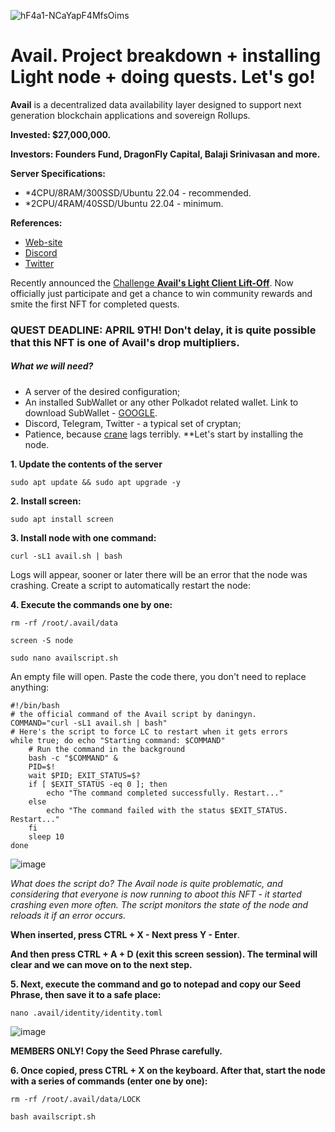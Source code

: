 ![hF4a1-NCaYapF4MfsOims](https://github.com/Mozgiii9/AvailSetupTheNode/assets/74683169/e5a2243e-b754-4401-bb8a-6dfc47879233)

# Avail. Project breakdown + installing Light node + doing quests. Let's go!

**Avail** is a decentralized data availability layer designed to support next generation blockchain applications and sovereign Rollups.

**Invested: $27,000,000.**

**Investors: Founders Fund, DragonFly Capital, Balaji Srinivasan and more.**

**Server Specifications:** 
- *4CPU/8RAM/300SSD/Ubuntu 22.04 - recommended.
- *2CPU/4RAM/40SSD/Ubuntu 22.04 - minimum.

**References:**
- [Web-site](https://www.availproject.org/)
- [Discord](https://discord.com/invite/y6fHnxZQX8)
- [Twitter](https://twitter.com/AvailProject)

Recently announced the [Challenge **Avail's Light Client Lift-Off**](https://lightclient.availproject.org/). Now officially just participate and get a chance to win community rewards and smite the first NFT for completed quests.

### QUEST DEADLINE: APRIL 9TH! Don't delay, it is quite possible that this NFT is one of Avail's drop multipliers.


##### What we will need?

- A server of the desired configuration;
- An installed SubWallet or any other Polkadot related wallet. Link to download SubWallet - [GOOGLE](https://www.subwallet.app/downl).
- Discord, Telegram, Twitter - a typical set of cryptan;
- Patience, because [crane](https://faucet.avail.tools/) lags terribly.
**Let's start by installing the node.

**1. Update the contents of the server**

```
sudo apt update && sudo apt upgrade -y
```

**2. Install screen:**

```
sudo apt install screen
```

**3. Install node with one command:**

```
curl -sL1 avail.sh | bash
```

Logs will appear, sooner or later there will be an error that the node was crashing. Create a script to automatically restart the node:

**4. Execute the commands one by one:**

```
rm -rf /root/.avail/data
```

```
screen -S node
```

```
sudo nano availscript.sh
```

An empty file will open. Paste the code there, you don't need to replace anything:

```
#!/bin/bash
# the official command of the Avail script by daningyn.
COMMAND="curl -sL1 avail.sh | bash"
# Here's the script to force LC to restart when it gets errors
while true; do echo "Starting command: $COMMAND"
    # Run the command in the background
    bash -c "$COMMAND" &
    PID=$!
    wait $PID; EXIT_STATUS=$?
    if [ $EXIT_STATUS -eq 0 ]; then 
        echo "The command completed successfully. Restart..."
    else 
        echo "The command failed with the status $EXIT_STATUS. Restart..."
    fi
    sleep 10
done
```

![image](https://github.com/Mozgiii9/AvailSetupTheNode/assets/74683169/e027441b-f15b-46a9-a846-686351e0d701)

*What does the script do? The Avail node is quite problematic, and considering that everyone is now running to aboot this NFT - it started crashing even more often. The script monitors the state of the node and reloads it if an error occurs.*

**When inserted, press CTRL + X - Next press Y - Enter**.

**And then press CTRL + A + D (exit this screen session). The terminal will clear and we can move on to the next step.**

**5. Next, execute the command and go to notepad and copy our Seed Phrase, then save it to a safe place:**

```
nano .avail/identity/identity.toml
```

![image](https://github.com/Mozgiii9/AvailSetupTheNode/assets/74683169/5a7c961d-c9e9-4fc0-84fc-7f7616caa11c)

**MEMBERS ONLY! Copy the Seed Phrase carefully.**

**6. Once copied, press CTRL + X on the keyboard. After that, start the node with a series of commands (enter one by one):**

```
rm -rf /root/.avail/data/LOCK
```

```
bash availscript.sh
```
